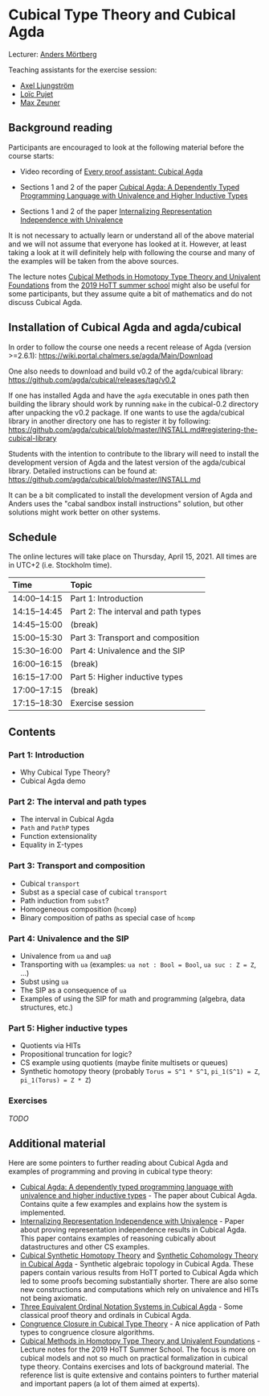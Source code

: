 # Cubical Type Theory and Cubical Agda

Lecturer: [Anders Mörtberg](https://staff.math.su.se/anders.mortberg/)

Teaching assistants for the exercise session:

- [Axel Ljungström](https://www.su.se/english/profiles/axlj4439-1.450268)
- [Loïc Pujet](https://pujet.fr/)
- [Max Zeuner](https://www.su.se/english/profiles/maze1512-1.450461)

## Background reading

Participants are encouraged to look at the following material before
the course starts:

- Video recording of
  [Every proof assistant: Cubical Agda](https://vimeo.com/459020971)

- Sections 1 and 2 of the paper
  [Cubical Agda: A Dependently Typed Programming Language with Univalence and Higher Inductive Types](https://staff.math.su.se/anders.mortberg/papers/cubicalagda2.pdf)
- Sections 1 and 2 of the paper
  [Internalizing Representation Independence with Univalence](https://arxiv.org/abs/2009.05547)

It is not necessary to actually learn or understand all of the above
material and we will not assume that everyone has looked at
it. However, at least taking a look at it will definitely help with
following the course and many of the examples will be taken from the
above sources.

The lecture notes
[Cubical Methods in Homotopy Type Theory and Univalent Foundations](https://staff.math.su.se/anders.mortberg/papers/cubicalmethods.pdf)
from the
[2019 HoTT summer school](https://hott.github.io/HoTT-2019//summer-school/)
might also be useful for some participants, but they assume quite a
bit of mathematics and do not discuss Cubical Agda.

## Installation of Cubical Agda and agda/cubical

In order to follow the course one needs a recent release of Agda
(version >=2.6.1): https://wiki.portal.chalmers.se/agda/Main/Download

One also needs to download and build v0.2 of the agda/cubical library:
https://github.com/agda/cubical/releases/tag/v0.2

If one has installed Agda and have the `agda` executable in ones path
then building the library should work by running `make` in the
cubical-0.2 directory after unpacking the v0.2 package. If one wants
to use the agda/cubical library in another directory one has to
register it by following:
https://github.com/agda/cubical/blob/master/INSTALL.md#registering-the-cubical-library

Students with the intention to contribute to the library will need to
install the development version of Agda and the latest version of the
agda/cubical library. Detailed instructions can be found at:
https://github.com/agda/cubical/blob/master/INSTALL.md

It can be a bit complicated to install the development version of Agda
and Anders uses the "cabal sandbox install instructions" solution, but
other solutions might work better on other systems.

## Schedule

The online lectures will take place on Thursday, April 15, 2021.
All times are in UTC+2 (i.e. Stockholm time).

| Time        | Topic                                      |
|:------------|:-------------------------------------------|
| 14:00–14:15 | Part 1: Introduction                       |
| 14:15–14:45 | Part 2: The interval and path types        |
| 14:45–15:00 | (break)                                    |
| 15:00–15:30 | Part 3: Transport and composition          |
| 15:30–16:00 | Part 4: Univalence and the SIP             |
| 16:00–16:15 | (break)                                    |
| 16:15–17:00 | Part 5: Higher inductive types             |
| 17:00–17:15 | (break)                                    |
| 17:15–18:30 | Exercise session                           |

## Contents

### Part 1: Introduction

* Why Cubical Type Theory?
* Cubical Agda demo

### Part 2: The interval and path types

* The interval in Cubical Agda
* `Path` and `PathP` types
* Function extensionality
* Equality in Σ-types

### Part 3: Transport and composition

* Cubical `transport`
* Subst as a special case of cubical `transport`
* Path induction from `subst`?
* Homogeneous composition (`hcomp`)
* Binary composition of paths as special case of `hcomp`

### Part 4: Univalence and the SIP

* Univalence from `ua` and `uaβ`
* Transporting with `ua` (examples: `ua not : Bool = Bool`, `ua suc : Z = Z`, ...)
* Subst using `ua`
* The SIP as a consequence of `ua`
* Examples of using the SIP for math and programming (algebra, data structures, etc.)

### Part 5: Higher inductive types

* Quotients via HITs
* Propositional truncation for logic?
* CS example using quotients (maybe finite multisets or queues)
* Synthetic homotopy theory (probably `Torus = S^1 * S^1`, `pi_1(S^1) = Z`, `pi_1(Torus) = Z * Z`)

### Exercises

*TODO*

## Additional material

Here are some pointers to further reading about Cubical Agda and
examples of programming and proving in cubical type theory:

- [Cubical Agda: A dependently typed programming language with univalence and higher inductive types](https://staff.math.su.se/anders.mortberg/papers/cubicalagda2.pdf) - The paper about Cubical Agda. Contains quite a few examples and explains how the system is implemented.
- [Internalizing Representation Independence with Univalence](https://arxiv.org/abs/2009.05547) - Paper about proving representation independence results in Cubical Agda. This paper contains examples of reasoning cubically about datastructures and other CS examples.
- [Cubical Synthetic Homotopy Theory](https://staff.math.su.se/anders.mortberg/papers/cubicalsynthetic.pdf) and [Synthetic Cohomology Theory in Cubical Agda](https://staff.math.su.se/anders.mortberg/papers/zcohomology.pdf) - Synthetic algebraic topology in Cubical Agda. These papers contain various results from HoTT ported to Cubical Agda which led to some proofs becoming substantially shorter. There are also some new constructions and computations which rely on univalence and HITs not being axiomatic.
- [Three Equivalent Ordinal Notation Systems in Cubical Agda](https://arxiv.org/abs/1904.10759) - Some classical proof theory and ordinals in Cubical Agda.
- [Congruence Closure in Cubical Type Theory](https://hott-uf.github.io/2020/HoTTUF_2020_paper_16.pdf) - A nice application of Path types to congruence closure algorithms.
- [Cubical Methods in Homotopy Type Theory and Univalent Foundations](https://staff.math.su.se/anders.mortberg/papers/cubicalmethods.pdf) - Lecture notes for the 2019 HoTT Summer School. The focus is more on cubical models and not so much on practical formalization in cubical type theory. Contains exercises and lots of background material. The reference list is quite extensive and contains pointers to further material and important papers (a lot of them aimed at experts).
